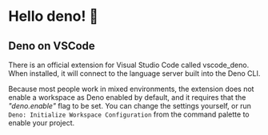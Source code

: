 # Hello deno! 🦕

## Deno on VSCode

There is an official extension for Visual Studio Code called vscode_deno. When installed, it will connect to the language server built into the Deno CLI.

Because most people work in mixed environments, the extension does not enable a workspace as Deno enabled by default, and it requires that the *"deno.enable"* flag to be set. You can change the settings yourself, or run `Deno: Initialize Workspace Configuration` from the command palette to enable your project.